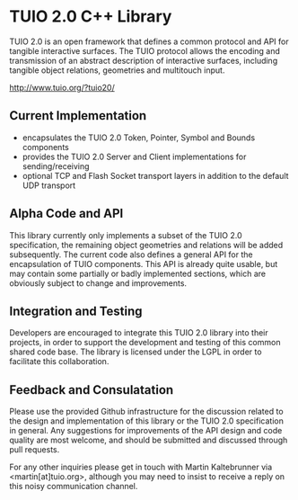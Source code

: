 TUIO 2.0 C++ Library
====================

TUIO 2.0 is an open framework that defines a common protocol and API for tangible interactive 
surfaces. The TUIO protocol allows the encoding and transmission of an abstract description of 
interactive surfaces, including tangible object relations, geometries and multitouch input.

http://www.tuio.org/?tuio20/


Current Implementation
----------------------

- encapsulates the TUIO 2.0 Token, Pointer, Symbol and Bounds components 
- provides the TUIO 2.0 Server and Client implementations for sending/receiving
- optional TCP and Flash Socket transport layers in addition to the default UDP transport

Alpha Code and API
------------------

This library currently only implements a subset of the TUIO 2.0 specification, 
the remaining object geometries and relations will be added subsequently.
The current code also defines a general API for the encapsulation of TUIO components.
This API is already quite usable, but may contain some partially or badly implemented sections,
which are obviously subject to change and improvements.

Integration and Testing
----------------------

Developers are encouraged to integrate this TUIO 2.0 library into their projects,
in order to support the development and testing of this common shared code base.
The library is licensed under the LGPL in order to facilitate this collaboration.


Feedback and Consulatation
--------------------------
Please use the provided Github infrastructure for the discussion related to the design 
and implementation of this library or the TUIO 2.0 specification in general. 
Any suggestions for improvements of the API design and code quality are most welcome, 
and should be submitted and discussed through pull requests. 

For any other inquiries please get in touch with Martin Kaltebrunner via <martin[at]tuio.org>,
although you may need to insist to receive a reply on this noisy communication channel.

